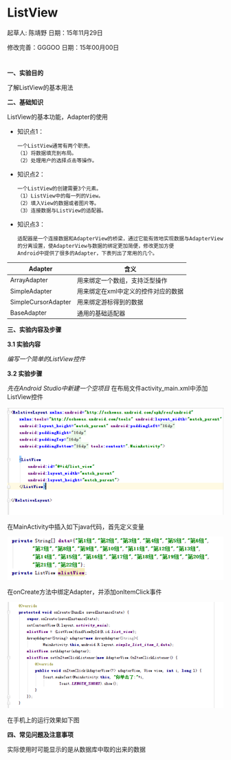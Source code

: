 # ListView

起草人: 陈靖野   日期：15年11月29日

修改完善：GGGOO   日期：15年00月00日

# 

**一、实验目的**

了解ListView的基本用法

**二、基础知识**

ListView的基本功能，Adapter的使用
   
* 知识点1：

      一个ListView通常有两个职责。
      （1）将数据填充到布局。
      （2）处理用户的选择点击等操作。
      

* 知识点2：

      一个ListView的创建需要3个元素。
      （1）ListView中的每一列的View。
      （2）填入View的数据或者图片等。
      （3）连接数据与ListView的适配器。
      


* 知识点3：

      适配器是一个连接数据和AdapterView的桥梁，通过它能有效地实现数据与AdapterView的分离设置，使AdapterView与数据的绑定更加简便，修改更加方便
      Android中提供了很多的Adapter，下表列出了常用的几个。
| Adapter | 含义 |
| -- | -- |
| ArrayAdapter<T> | 用来绑定一个数组，支持泛型操作 |
| SimpleAdapter | 用来绑定在xml中定义的控件对应的数据 |
| SimpleCursorAdapter | 用来绑定游标得到的数据 |
| BaseAdapter | 通用的基础适配器 |


**三、实验内容及步骤**

**3.1 实验内容**

*编写一个简单的ListView控件*

**3.2 实验步骤**

*先在Android Studio中新建一个空项目*
在布局文件activity_main.xml中添加ListView控件

![](layout.PNG)

在MainActivity中插入如下java代码，首先定义变量

![](variable.PNG)

在onCreate方法中绑定Adapter，并添加onItemClick事件

![](onCreate.PNG)

在手机上的运行效果如下图



**四、常见问题及注意事项**

实际使用时可能显示的是从数据库中取的出来的数据


